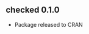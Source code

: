 checked 0.1.0
---------------------------------------------------------------
* Package released to CRAN